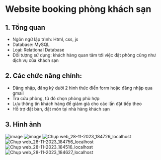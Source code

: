 # Website booking phòng khách sạn
## 1. Tổng quan
- Ngôn ngữ lập trình: Html, css, js
- Database: MySQL
- Loại: Relational Database
- Đối tượng sử dụng: khách hàng quan tâm tới việc đặt phòng cũng như dịch vụ của khách sạn
## 2. Các chức năng chính:
- Đăng nhập, đăng ký dưới 2 hình thức điền form hoặc đăng nhập qua gmail
- Tra cứu phòng, từ đó chọn phòng phù hợp
- Lưu thông tin khách hàng để giảm giá cho các lần đặt tiếp theo
- Hỗ trợ đặt bàn, đặt món tại nhà hàng khách sạn
## 3. Hình ảnh
![image](https://github.com/batruong1704/BurningHotel/assets/142201301/dfbf747a-8ef9-499b-9b3c-4fc19d5c7b81)
![image](https://github.com/batruong1704/BurningHotel/assets/142201301/a910c269-580f-4959-b64c-78f9a2087a26)
![Chụp web_28-11-2023_184726_localhost](https://github.com/truongtg5/Website_BurningHotel/assets/89430973/736e344b-be10-4682-af5f-8cf3d672860d)
![Chụp web_28-11-2023_184756_localhost](https://github.com/truongtg5/Website_BurningHotel/assets/89430973/3fc7cba0-0f09-4a0a-ac2c-a17becc98ecc)
![Chụp web_28-11-2023_184516_localhost](https://github.com/truongtg5/Website_BurningHotel/assets/89430973/c190314a-b136-4a00-81ec-611f8ea759ea)
![Chụp web_28-11-2023_184627_localhost](https://github.com/truongtg5/Website_BurningHotel/assets/89430973/a55fc1c6-0165-48cf-b065-e66a73599a4d)


